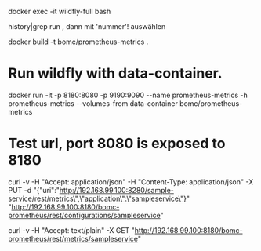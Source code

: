 docker exec -it wildfly-full bash

history|grep run , dann mit 'nummer'! auswählen

docker build -t bomc/prometheus-metrics .

# Run wildfly with data-container.
docker run -it -p 8180:8080 -p 9190:9090 --name prometheus-metrics -h prometheus-metrics --volumes-from data-container bomc/prometheus-metrics

# Test url, port 8080 is exposed to 8180
curl -v -H "Accept: application/json" -H "Content-Type: application/json" -X PUT -d "{\"uri\":\"http://192.168.99.100:8280/sample-service/rest/metrics\",\"application\":\"sampleservice\"}" "http://192.168.99.100:8180/bomc-prometheus/rest/configurations/sampleservice"

curl -v -H "Accept: text/plain" -X GET "http://192.168.99.100:8180/bomc-prometheus/rest/metrics/sampleservice"